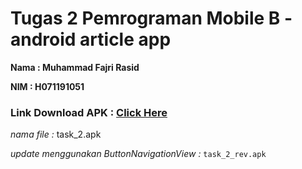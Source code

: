 # Tugas 2 Pemrograman Mobile B - android article app

**Nama : Muhammad Fajri Rasid**

**NIM  : H071191051**

### Link Download APK : <a href="https://drive.google.com/drive/folders/1bdwtyio3PxTUzES3Mgm1yKqmpXKMW_YR?usp=sharing">Click Here</a>

*nama file :* task_2.apk

*update menggunakan ButtonNavigationView :* `task_2_rev.apk`
